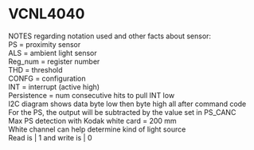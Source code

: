 # VCNL4040

NOTES regarding notation used and other facts about sensor: <br>
PS = proximity sensor <br>
ALS = ambient light sensor <br>
Reg_num = register number <br>
THD = threshold <br>
CONFG = configuration <br>
INT = interrupt (active high) <br>
Persistence = num consecutive hits to pull INT low <br>
I2C diagram shows data byte low then byte high all after command code <br>
For the PS, the output will be subtracted by the value set in PS_CANC <br>
Max PS detection with Kodak white card = 200 mm <br>
White channel can help determine kind of light source <br>
Read is | 1 and write is | 0
